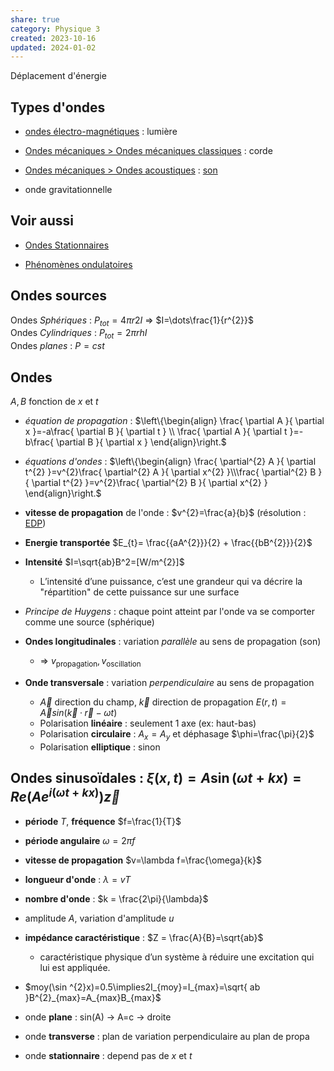 ```yaml
---  
share: true  
category: Physique 3  
created: 2023-10-16  
updated: 2024-01-02  
---  
```

  
  
Déplacement d'énergie  
## Types d'ondes  
  
- [ondes électro-magnétiques](./ondes%20%C3%A9lectro-magn%C3%A9tiques.md) : lumière  
  
- [Ondes mécaniques > Ondes mécaniques classiques](./Ondes%20m%C3%A9caniques.md#ondes-mecaniques-classiques) : corde  
  
- [Ondes mécaniques > Ondes acoustiques](./Ondes%20m%C3%A9caniques.md#ondes-acoustiques) : [son](son.md)  
  
- onde gravitationnelle  
## Voir aussi  
  
- [Ondes Stationnaires](./Ondes%20Stationnaires.md)  
  
- [Phénomènes ondulatoires](Ph%C3%A9nom%C3%A8nes%20ondulatoires.md)  
## Ondes sources  
Ondes *Sphériques* : $P_{tot} = 4\pi r2I$ ⇒ $I=\dots\frac{1}{r^{2}}$  
Ondes *Cylindriques* : $P_{tot} = 2\pi rhI$  
Ondes *planes* : $P=cst$  
## Ondes  
$A,B$ fonction de $x$ et $t$  
  
- *équation de propagation* : $\left\{\begin{align} \frac{ \partial A }{ \partial x }=-a\frac{ \partial B }{ \partial t } \\  \frac{ \partial A }{ \partial t }=-b\frac{ \partial B }{ \partial x } \end{align}\right.$  
  
- *équations d'ondes* : $\left\{\begin{align} \frac{ \partial^{2} A }{ \partial t^{2} }=v^{2}\frac{ \partial^{2} A }{ \partial x^{2} }\\\frac{ \partial^{2} B }{ \partial t^{2} }=v^{2}\frac{ \partial^{2} B }{ \partial x^{2} } \end{align}\right.$  
  
- **vitesse de propagation** de l'onde : $v^{2}=\frac{a}{b}$  (résolution : [EDP](../Analyse%203/EDP.md))  
  
- **Energie transportée** $E_{t}= \frac{{aA^{2}}}{2} + \frac{{bB^{2}}}{2}$  
  
- **Intensité** $I=\sqrt{ab}B^2=[W/m^{2}]$  
	- L’intensité d’une puissance, c’est une grandeur qui va décrire la "répartition" de cette puissance sur une surface  
  
-  *Principe de Huygens* : chaque point atteint par l'onde va se comporter comme une source (sphérique)  
  
  
- **Ondes longitudinales** : variation *parallèle* au sens de propagation (son)  
	- ⇒ $v_{\text{propagation}}, v_{\text{oscillation}}$  
  
- **Onde transversale** : variation *perpendiculaire* au sens de propagation  
	- $\vec{A}$ direction du champ, $\vec{k}$ direction de propagation $E (r, t) = \vec{A}sin(\vec{k} · \vec{r} − ωt)$  
	- Polarisation **linéaire** : seulement 1 axe (ex: haut-bas)  
	- Polarisation **circulaire** : $A_{x}=A_{y}$ et déphasage $\phi=\frac{\pi}{2}$  
	- Polarisation **elliptique** : sinon  
  
## Ondes sinusoïdales : $\xi(x,t)= A \sin (\omega t + kx)=Re(Ae^{i(\omega t +kx)})\vec{z}$  
  
- **période** $T$,  **fréquence** $f=\frac{1}{T}$   
  
- **période angulaire** $\omega=2\pi f$   
  
- **vitesse de propagation** $v=\lambda f=\frac{\omega}{k}$   
  
- **longueur d'onde** : $\lambda = v T$   
  
- **nombre d'onde** : $k =  \frac{2\pi}{\lambda}$   
  
- amplitude $A$, variation d'amplitude $u$  
  
- **impédance caractéristique** : $Z = \frac{A}{B}=\sqrt{ab}$  
	- caractéristique physique d’un système à réduire une excitation qui lui est appliquée.  
  
- $moy(\sin ^{2}x)=0.5\implies2I_{moy}=I_{max}=\sqrt{ ab }B^{2}_{max}=A_{max}B_{max}$  
  
  
  
  
  
  
  
- onde **plane** : sin(A) → A=c → droite  
  
- onde **transverse** : plan de variation perpendiculaire au plan de propa  
  
- onde **stationnaire** : depend pas de $x$ et $t$  

